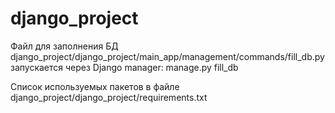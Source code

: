 # django_project

Файл для заполнения БД django_project/django_project/main_app/management/commands/fill_db.py
запускается через Django manager: manage.py fill_db

Список используемых пакетов в файле django_project/django_project/requirements.txt
